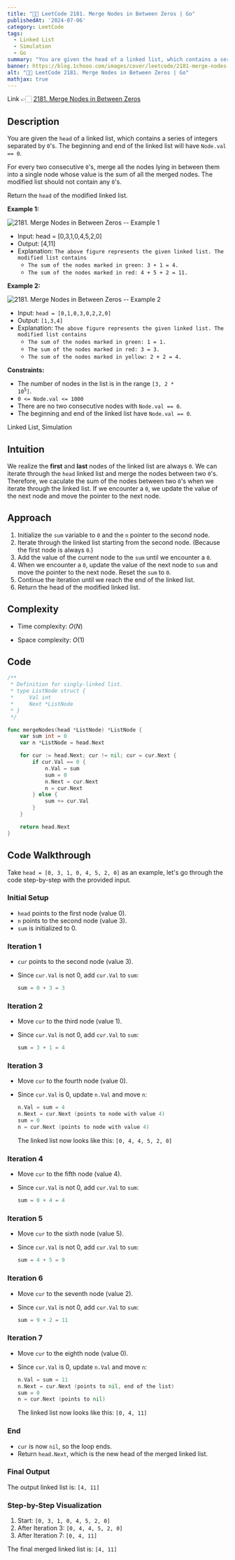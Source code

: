 ```yaml
---
title: "💯✅ LeetCode 2181. Merge Nodes in Between Zeros | Go"
publishedAt: '2024-07-06'
category: LeetCode
tags:
  - Linked List
  - Simulation
  - Go
summary: "You are given the head of a linked list, which contains a series of integers separated by 0's. The beginning and end of the linked list will have Node.val == 0."
banner: https://blog.1chooo.com/images/cover/leetcode/2181-merge-nodes-in-between-zeros.png
alt: "💯✅ LeetCode 2181. Merge Nodes in Between Zeros | Go"
mathjax: true
---
```


Link 👉🏻 [2181. Merge Nodes in Between Zeros](https://leetcode.com/problems/merge-nodes-in-between-zeros)

## Description

You are given the `head` of a linked list, which contains a series of integers separated by `0`'s. The beginning and end of the linked list will have `Node.val == 0`.

For every two consecutive `0`'s, merge all the nodes lying in between them into a single node whose value is the sum of all the merged nodes. The modified list should not contain any `0`'s.

Return the `head` of the modified linked list.

**Example 1:**

![2181. Merge Nodes in Between Zeros -- Example 1](https://assets.leetcode.com/uploads/2022/02/02/ex1-1.png)


- Input: head = [0,3,1,0,4,5,2,0]
- Output: [4,11]
- Explanation: `The above figure represents the given linked list. The modified list contains`
    - `The sum of the nodes marked in green: 3 + 1 = 4.`
    - `The sum of the nodes marked in red: 4 + 5 + 2 = 11.`


**Example 2:**

![2181. Merge Nodes in Between Zeros -- Example 2](https://assets.leetcode.com/uploads/2022/02/02/ex2-1.png)

- Input: `head = [0,1,0,3,0,2,2,0]`
- Output: `[1,3,4]`
- Explanation: `The above figure represents the given linked list. The modified list contains`
  - `The sum of the nodes marked in green: 1 = 1.`
  - `The sum of the nodes marked in red: 3 = 3.`
  - `The sum of the nodes marked in yellow: 2 + 2 = 4.`
 

**Constraints:**

- The number of nodes in the list is in the range <code>[3, 2 * 10<sup>5</sup>]</code>.
- `0 <= Node.val <= 1000`
- There are no two consecutive nodes with `Node.val == 0`.
- The beginning and end of the linked list have `Node.val == 0`.

Linked List, Simulation


## Intuition

We realize the **first** and **last** nodes of the linked list are always `0`. We can iterate through the `head` linked list and merge the nodes between two `0`'s. Therefore, we caculate the sum of the nodes between two `0`'s when we iterate through the linked list. If we encounter a `0`, we update the value of the next node and move the pointer to the next node.

## Approach

1. Initialize the `sum` variable to `0` and the `n` pointer to the second node.
2. Iterate through the linked list starting from the second node. (Because the first node is always `0`.)
3. Add the value of the current node to the `sum` until we encounter a `0`.
4. When we encounter a `0`, update the value of the next node to `sum` and move the pointer to the next node. Reset the `sum` to `0`.
5. Continue the iteration until we reach the end of the linked list.
6. Return the head of the modified linked list.


## Complexity
- Time complexity: $O(N)$

- Space complexity: $O(1)$

## Code

```go
/**
 * Definition for singly-linked list.
 * type ListNode struct {
 *     Val int
 *     Next *ListNode
 * }
 */

func mergeNodes(head *ListNode) *ListNode {
	var sum int = 0
	var n *ListNode = head.Next

	for cur := head.Next; cur != nil; cur = cur.Next {
		if cur.Val == 0 {
			n.Val = sum
			sum = 0
			n.Next = cur.Next
			n = cur.Next
		} else {
			sum += cur.Val
		}
	}

	return head.Next
}
```


## Code Walkthrough

Take `head = [0, 3, 1, 0, 4, 5, 2, 0]` as an example, let's go through the code step-by-step with the provided input.


### Initial Setup
- `head` points to the first node (value 0).
- `n` points to the second node (value 3).
- `sum` is initialized to 0.

### Iteration 1
- `cur` points to the second node (value 3).
- Since `cur.Val` is not 0, add `cur.Val` to `sum`:

  ```go
  sum = 0 + 3 = 3
  ```

### Iteration 2
- Move `cur` to the third node (value 1).
- Since `cur.Val` is not 0, add `cur.Val` to `sum`:

  ```go
  sum = 3 + 1 = 4
  ```

### Iteration 3
- Move `cur` to the fourth node (value 0).
- Since `cur.Val` is 0, update `n.Val` and move `n`:

  ```go
  n.Val = sum = 4
  n.Next = cur.Next (points to node with value 4)
  sum = 0
  n = cur.Next (points to node with value 4)
  ```
  The linked list now looks like this: `[0, 4, 4, 5, 2, 0]`

### Iteration 4
- Move `cur` to the fifth node (value 4).
- Since `cur.Val` is not 0, add `cur.Val` to `sum`:

  ```go
  sum = 0 + 4 = 4
  ```

### Iteration 5
- Move `cur` to the sixth node (value 5).
- Since `cur.Val` is not 0, add `cur.Val` to `sum`:

  ```go
  sum = 4 + 5 = 9
  ```

### Iteration 6
- Move `cur` to the seventh node (value 2).
- Since `cur.Val` is not 0, add `cur.Val` to `sum`:

  ```go
  sum = 9 + 2 = 11
  ```

### Iteration 7
- Move `cur` to the eighth node (value 0).
- Since `cur.Val` is 0, update `n.Val` and move `n`:

  ```go
  n.Val = sum = 11
  n.Next = cur.Next (points to nil, end of the list)
  sum = 0
  n = cur.Next (points to nil)
  ```

  The linked list now looks like this: `[0, 4, 11]`

### End
- `cur` is now `nil`, so the loop ends.
- Return `head.Next`, which is the new head of the merged linked list.

### Final Output
The output linked list is: `[4, 11]`

### Step-by-Step Visualization
1. Start: `[0, 3, 1, 0, 4, 5, 2, 0]`
2. After Iteration 3: `[0, 4, 4, 5, 2, 0]`
3. After Iteration 7: `[0, 4, 11]`

The final merged linked list is: `[4, 11]`
